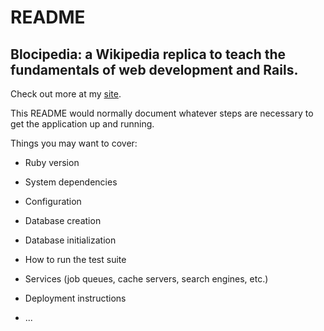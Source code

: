 # README

## Blocipedia: a Wikipedia replica to teach the fundamentals of web development and Rails.

 Check out more at my [site](stevevancott.com).

This README would normally document whatever steps are necessary to get the
application up and running.

Things you may want to cover:

* Ruby version

* System dependencies

* Configuration

* Database creation

* Database initialization

* How to run the test suite

* Services (job queues, cache servers, search engines, etc.)

* Deployment instructions

* ...
